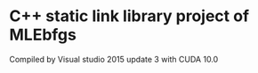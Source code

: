 # C++ static link library project of MLEbfgs

Compiled by Visual studio 2015 update 3 with CUDA 10.0
